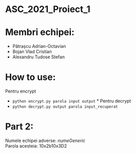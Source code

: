 # ASC_2021_Proiect_1

# Membri echipei:
* Pătrașcu Adrian-Octavian
* Bojan Vlad Cristian
* Alexandru Tudose Stefan 

# How to use:
 Pentru encrypt 
 * ``` python encrypt.py parola input output ``` *
 Pentru decrypt 
 * ``` python decrypt.py output parola input_recuperat ```

# Part 2:
Numele echipei adverse: _numeGeneric_  
Parola acesteia: 10x2b10x3D2
